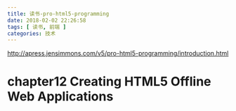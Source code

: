 ```yaml
---
title: 读书-pro-html5-programming
date: 2018-02-02 22:26:58
tags: [ 读书, 前端 ]
categories: 技术
---
```


http://apress.jensimmons.com/v5/pro-html5-programming/introduction.html

# chapter12 Creating HTML5 Offline Web Applications
